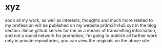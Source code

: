 # xyz
soon all my work, as well as interests, 
thoughts and much more related to my profession will be published on my website pr0m31h4u5.xyz 
in the blog section. 
Since github serves for me as a means of transmitting information, and not a social network for promotion,
I'm going to publish all further work only in private repositories, you can view the originals on the above site.
